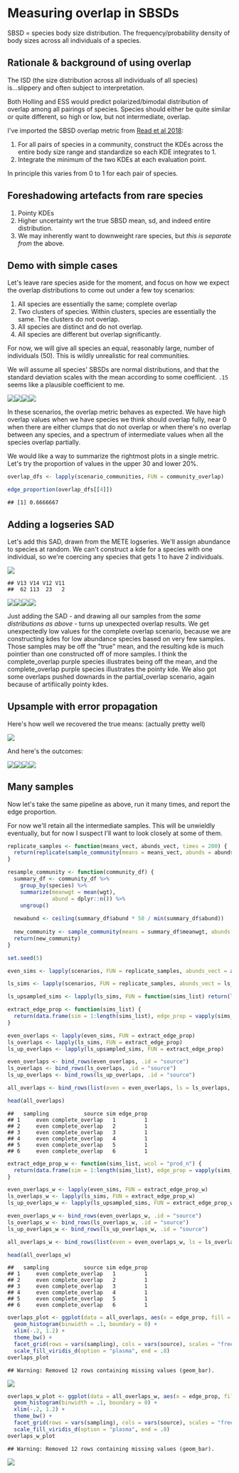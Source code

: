 Measuring overlap in SBSDs
================

SBSD = species body size distribution. The frequency/probability density of body sizes across all individuals of a species.

Rationale & background of using overlap
---------------------------------------

The ISD (the size distribution across all individuals of all species) is...slippery and often subject to interpretation.

Both Holling and ESS would predict polarized/bimodal distribution of overlap among all pairings of species. Species should either be quite similar or quite different, so high or low, but not intermediate, overlap.

I've imported the SBSD overlap metric from [Read et al 2018](https://onlinelibrary.wiley.com/doi/full/10.1111/ecog.03641):

1.  For all pairs of species in a community, construct the KDEs across the entire body size range and standardize so each KDE integrates to 1.
2.  Integrate the minimum of the two KDEs at each evaluation point.

In principle this varies from 0 to 1 for each pair of species.

Foreshadowing artefacts from rare species
-----------------------------------------

1.  Pointy KDEs
2.  Higher uncertainty wrt the true SBSD mean, sd, and indeed entire distribution.
3.  We may inherently want to downweight rare species, but *this is separate from* the above.

Demo with simple cases
----------------------

Let's leave rare species aside for the moment, and focus on how we expect the overlap distributions to come out under a few toy scenarios:

1.  All species are essentially the same; complete overlap
2.  Two clusters of species. Within clusters, species are essentially the same. The clusters do not overlap.
3.  All species are distinct and do not overlap.
4.  All species are different but overlap significantly.

For now, we will give all species an equal, reasonably large, number of individuals (50). This is wildly unrealistic for real communities.

We will assume all species' SBSDs are normal distributions, and that the standard deviation scales with the mean according to some coefficient. `.15` seems like a plausible coefficient to me.

![](edge_interior_files/figure-markdown_github/show%20plots-1.png)![](edge_interior_files/figure-markdown_github/show%20plots-2.png)![](edge_interior_files/figure-markdown_github/show%20plots-3.png)![](edge_interior_files/figure-markdown_github/show%20plots-4.png)

In these scenarios, the overlap metric behaves as expected. We have high overlap values when we have species we think should overlap fully, near 0 when there are either clumps that do not overlap or when there's no overlap between any species, and a spectrum of intermediate values when all the species overlap partially.

We would like a way to summarize the rightmost plots in a single metric. Let's try the proportion of values in the upper 30 and lower 20%.

``` r
overlap_dfs <- lapply(scenario_communities, FUN = community_overlap)

edge_proportion(overlap_dfs[[4]])
```

    ## [1] 0.6666667

Adding a logseries SAD
----------------------

Let's add this SAD, drawn from the METE logseries. We'll assign abundance to species at random. We can't construct a kde for a species with one individual, so we're coercing any species that gets 1 to have 2 individuals.

![](edge_interior_files/figure-markdown_github/plot%20sad-1.png)

    ## V13 V14 V12 V11 
    ##  62 113  23   2

![](edge_interior_files/figure-markdown_github/plot%20ls%20outcomes-1.png)![](edge_interior_files/figure-markdown_github/plot%20ls%20outcomes-2.png)![](edge_interior_files/figure-markdown_github/plot%20ls%20outcomes-3.png)![](edge_interior_files/figure-markdown_github/plot%20ls%20outcomes-4.png)

Just adding the SAD - and drawing all our samples from the *same distributions as above* - turns up unexpected overlap results. We get unexpectedly low values for the complete overlap scenario, because we are constructing kdes for low abundance species based on very few samples. Those samples may be off the "true" mean, and the resulting kde is much pointier than one constructed off of more samples. I think the complete\_overlap purple species illustrates being off the mean, and the complete\_overlap purple species illustrates the pointy kde. We also got some overlaps pushed downards in the partial\_overlap scenario, again because of artifiically pointy kdes.

Upsample with error propagation
-------------------------------

Here's how well we recovered the true means: (actually pretty well)

![](edge_interior_files/figure-markdown_github/show%20mean%20recovery-1.png)

And here's the outcomes:

![](edge_interior_files/figure-markdown_github/show%20error%20prop%20outcomes-1.png)![](edge_interior_files/figure-markdown_github/show%20error%20prop%20outcomes-2.png)![](edge_interior_files/figure-markdown_github/show%20error%20prop%20outcomes-3.png)![](edge_interior_files/figure-markdown_github/show%20error%20prop%20outcomes-4.png)

Many samples
------------

Now let's take the same pipeline as above, run it many times, and report the edge proportion.

For now we'll retain all the intermediate samples. This will be unwieldly eventually, but for now I suspect I'll want to look closely at some of them.

``` r
replicate_samples <- function(means_vect, abunds_vect, times = 200) {
  return(replicate(sample_community(means = means_vect, abunds = abunds_vect), n = times, simplify = F))
}

resample_community <- function(community_df) {
  summary_df <- community_df %>%
    group_by(species) %>%
    summarize(meanwgt = mean(wgt),
              abund = dplyr::n()) %>%
    ungroup()
  
  newabund <- ceiling(summary_df$abund * 50 / min(summary_df$abund))
  
  new_community <- sample_community(means = summary_df$meanwgt, abunds = newabund)
  return(new_community)
}

set.seed(5)

even_sims <- lapply(scenarios, FUN = replicate_samples, abunds_vect = abunds)

ls_sims <- lapply(scenarios, FUN = replicate_samples, abunds_vect = ls_abunds)

ls_upsampled_sims <- lapply(ls_sims, FUN = function(sims_list) return(lapply(sims_list, FUN = resample_community)))

extract_edge_prop <- function(sims_list) {
  return(data.frame(sim = 1:length(sims_list), edge_prop = vapply(sims_list, FUN = function(community_df) return(edge_proportion(community_overlap(community_df))), FUN.VALUE = 1)))
}

even_overlaps <- lapply(even_sims, FUN = extract_edge_prop)
ls_overlaps <- lapply(ls_sims, FUN = extract_edge_prop)
ls_up_overlaps <- lapply(ls_upsampled_sims, FUN = extract_edge_prop)

even_overlaps <- bind_rows(even_overlaps, .id = "source")
ls_overlaps <- bind_rows(ls_overlaps, .id = "source")
ls_up_overlaps <- bind_rows(ls_up_overlaps, .id = "source")

all_overlaps <- bind_rows(list(even = even_overlaps, ls = ls_overlaps, ls_up = ls_up_overlaps), .id = "sampling")

head(all_overlaps)
```

    ##   sampling           source sim edge_prop
    ## 1     even complete_overlap   1         1
    ## 2     even complete_overlap   2         1
    ## 3     even complete_overlap   3         1
    ## 4     even complete_overlap   4         1
    ## 5     even complete_overlap   5         1
    ## 6     even complete_overlap   6         1

``` r
extract_edge_prop_w <- function(sims_list, wcol = "prod_n") {
  return(data.frame(sim = 1:length(sims_list), edge_prop = vapply(sims_list, FUN = function(community_df) return(edge_proportion(community_overlap(community_df), weight_col = wcol)), FUN.VALUE = 1)))
}

even_overlaps_w <- lapply(even_sims, FUN = extract_edge_prop_w)
ls_overlaps_w <- lapply(ls_sims, FUN = extract_edge_prop_w)
ls_up_overlaps_w <- lapply(ls_upsampled_sims, FUN = extract_edge_prop_w)

even_overlaps_w <- bind_rows(even_overlaps_w, .id = "source")
ls_overlaps_w <- bind_rows(ls_overlaps_w, .id = "source")
ls_up_overlaps_w <- bind_rows(ls_up_overlaps_w, .id = "source")

all_overlaps_w <- bind_rows(list(even = even_overlaps_w, ls = ls_overlaps_w, ls_up = ls_up_overlaps_w), .id = "sampling")

head(all_overlaps_w)
```

    ##   sampling           source sim edge_prop
    ## 1     even complete_overlap   1         1
    ## 2     even complete_overlap   2         1
    ## 3     even complete_overlap   3         1
    ## 4     even complete_overlap   4         1
    ## 5     even complete_overlap   5         1
    ## 6     even complete_overlap   6         1

``` r
overlaps_plot <- ggplot(data = all_overlaps, aes(x = edge_prop, fill = source)) +
  geom_histogram(binwidth = .1, boundary = 0) +
  xlim(-.2, 1.2) +
  theme_bw() +
  facet_grid(rows = vars(sampling), cols = vars(source), scales = "free_y", switch = "y") + 
  scale_fill_viridis_d(option = "plasma", end = .8)
overlaps_plot
```

    ## Warning: Removed 12 rows containing missing values (geom_bar).

![](edge_interior_files/figure-markdown_github/show%20all%20overlaps-1.png)

``` r
overlaps_w_plot <- ggplot(data = all_overlaps_w, aes(x = edge_prop, fill = source)) +
  geom_histogram(binwidth = .1, boundary = 0) +
  xlim(-.2, 1.2) +
  theme_bw() +
  facet_grid(rows = vars(sampling), cols = vars(source), scales = "free_y", switch = "y") + 
  scale_fill_viridis_d(option = "plasma", end = .8)
overlaps_w_plot
```

    ## Warning: Removed 12 rows containing missing values (geom_bar).

![](edge_interior_files/figure-markdown_github/show%20all%20overlaps-2.png)
